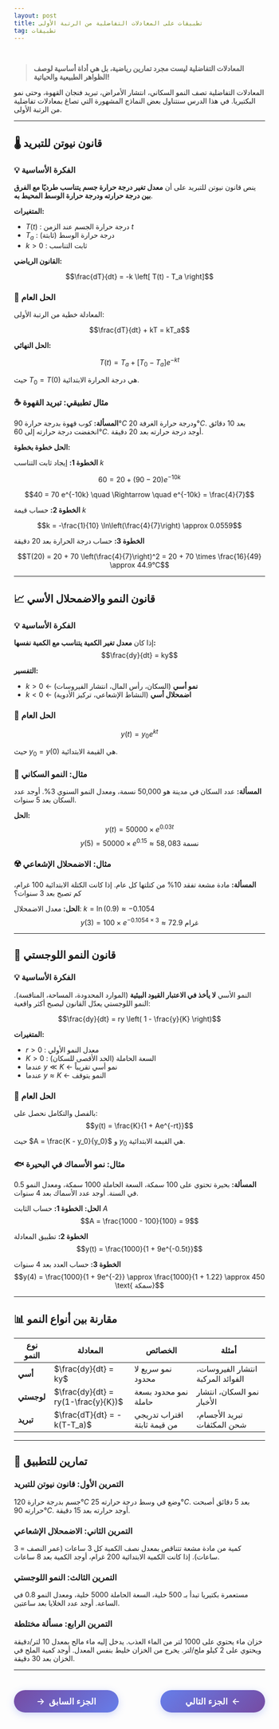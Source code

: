 ```yaml
---
layout: post
title: تطبيقات على المعادلات التفاضلية من الرتبة الأولى
tag: تطبيقات
---
```


<br>


> **المعادلات التفاضلية ليست مجرد تمارين رياضية، بل هي أداة أساسية لوصف الظواهر الطبيعية والحياتية!**

المعادلات التفاضلية تصف النمو السكاني، انتشار الأمراض، تبريد فنجان القهوة، وحتى نمو البكتيريا. في هذا الدرس سنتناول بعض النماذج المشهورة التي تصاغ بمعادلات تفاضلية من الرتبة الأولى.

---

## 🌡️ قانون نيوتن للتبريد

### 💡 الفكرة الأساسية

ينص قانون نيوتن للتبريد على أن **معدل تغير درجة حرارة جسم يتناسب طرديًا مع الفرق بين درجة حرارته ودرجة حرارة الوسط المحيط به**.

**المتغيرات:**
- $T(t)$ : درجة حرارة الجسم عند الزمن $t$
- $T_a$ : درجة حرارة الوسط (ثابتة)
- $k > 0$ : ثابت التناسب

**القانون الرياضي:**

$$\frac{dT}{dt} = -k \left[ T(t) - T_a \right]$$

### 🔧 الحل العام

المعادلة خطية من الرتبة الأولى:

$$\frac{dT}{dt} + kT = kT_a$$


**الحل النهائي:**

$$T(t) = T_a + \left[ T_0 - T_a \right] e^{-kt}$$

حيث $T_0 = T(0)$ هي درجة الحرارة الابتدائية.

### ☕ مثال تطبيقي: تبريد القهوة

**المسألة:**
كوب قهوة بدرجة حرارة $90°C$ ودرجة حرارة الغرفة $20°C$. بعد 10 دقائق انخفضت درجة حرارته إلى $60°C$. أوجد درجة حرارته بعد 20 دقيقة.

**الحل خطوة بخطوة:**

**الخطوة 1:** إيجاد ثابت التناسب $k$

$$60 = 20 + (90 - 20) e^{-10k}$$

$$40 = 70 e^{-10k} \quad \Rightarrow \quad e^{-10k} = \frac{4}{7}$$

**الخطوة 2:** حساب قيمة $k$

$$k = -\frac{1}{10} \ln\left(\frac{4}{7}\right) \approx 0.0559$$

**الخطوة 3:** حساب درجة الحرارة بعد 20 دقيقة

$$T(20) = 20 + 70 \left(\frac{4}{7}\right)^2 = 20 + 70 \times \frac{16}{49} \approx 44.9°C$$

---

## 📈 قانون النمو والاضمحلال الأسي

### 💡 الفكرة الأساسية

إذا كان **معدل تغير الكمية يتناسب مع الكمية نفسها:**
$$\frac{dy}{dt} = ky$$

**التفسير:**
- $k > 0$ ← **نمو أسي** (السكان، رأس المال، انتشار الفيروسات)
- $k < 0$ ← **اضمحلال أسي** (النشاط الإشعاعي، تركيز الأدوية)

### 🔧 الحل العام

$$y(t) = y_0 e^{kt}$$

حيث $y_0 = y(0)$ هي القيمة الابتدائية.

### 👥 مثال: النمو السكاني

**المسألة:**
عدد السكان في مدينة هو 50,000 نسمة، ومعدل النمو السنوي 3%. أوجد عدد السكان بعد 5 سنوات.

**الحل:**
$$y(t) = 50000 \times e^{0.03t}$$
$$y(5) = 50000 \times e^{0.15} \approx 58,083 \text{ نسمة}$$

### ☢️ مثال: الاضمحلال الإشعاعي

**المسألة:**
مادة مشعة تفقد 10% من كتلتها كل عام. إذا كانت الكتلة الابتدائية 100 غرام، كم تصبح بعد 3 سنوات؟

**الحل:**
معدل الاضمحلال: $k = \ln(0.9) \approx -0.1054$
$$y(3) = 100 \times e^{-0.1054 \times 3} \approx 72.9 \text{ غرام}$$

---

## 🌱 قانون النمو اللوجستي

### 💡 الفكرة الأساسية

النمو الأسي **لا يأخذ في الاعتبار القيود البيئية** (الموارد المحدودة، المساحة، المنافسة). النمو اللوجستي يعدّل القانون ليصبح أكثر واقعية:

$$\frac{dy}{dt} = ry \left( 1 - \frac{y}{K} \right)$$

**المتغيرات:**
- $r > 0$ : معدل النمو الأولي
- $K > 0$ : السعة الحاملة (الحد الأقصى للسكان)
- عندما $y \ll K$ ← نمو أسي تقريباً
- عندما $y \approx K$ ← النمو يتوقف

### 🔧 الحل العام

بالفصل والتكامل نحصل على:
$$y(t) = \frac{K}{1 + Ae^{-rt}}$$

حيث $A = \frac{K - y_0}{y_0}$ و $y_0$ هي القيمة الابتدائية.

### 🐟 مثال: نمو الأسماك في البحيرة

**المسألة:**
بحيرة تحتوي على 100 سمكة، السعة الحاملة 1000 سمكة، ومعدل النمو 0.5 في السنة. أوجد عدد الأسماك بعد 4 سنوات.

**الحل:**
**الخطوة 1:** حساب الثابت $A$
$$A = \frac{1000 - 100}{100} = 9$$

**الخطوة 2:** تطبيق المعادلة
$$y(t) = \frac{1000}{1 + 9e^{-0.5t}}$$

**الخطوة 3:** حساب العدد بعد 4 سنوات
$$y(4) = \frac{1000}{1 + 9e^{-2}} \approx \frac{1000}{1 + 1.22} \approx 450 \text{ سمكة}$$

---

## 📊 مقارنة بين أنواع النمو

| نوع النمو | المعادلة | الخصائص | أمثلة |
|-----------|---------|---------|-------|
| **أسي** | $\frac{dy}{dt} = ky$ | نمو سريع لا محدود | انتشار الفيروسات، الفوائد المركبة |
| **لوجستي** | $\frac{dy}{dt} = ry(1-\frac{y}{K})$ | نمو محدود بسعة حاملة | نمو السكان، انتشار الأخبار |
| **تبريد** | $\frac{dT}{dt} = -k(T-T_a)$ | اقتراب تدريجي من قيمة ثابتة | تبريد الأجسام، شحن المكثفات |

---

## 🎯 تمارين للتطبيق

### التمرين الأول: قانون نيوتن للتبريد
جسم بدرجة حرارة $120°C$ وضع في وسط درجة حرارته $25°C$. بعد 5 دقائق أصبحت حرارته $90°C$. أوجد حرارته بعد 15 دقيقة.

### التمرين الثاني: الاضمحلال الإشعاعي
كمية من مادة مشعة تتناقص بمعدل نصف الكمية كل 3 ساعات (عمر النصف = 3 ساعات). إذا كانت الكمية الابتدائية 200 غرام، أوجد الكمية بعد 8 ساعات.

### التمرين الثالث: النمو اللوجستي
مستعمرة بكتيريا تبدأ بـ 500 خلية، السعة الحاملة 5000 خلية، ومعدل النمو 0.8 في الساعة. أوجد عدد الخلايا بعد ساعتين.

### التمرين الرابع: مسألة مختلطة
خزان ماء يحتوي على 1000 لتر من الماء العذب. يدخل إليه ماء مالح بمعدل 10 لتر/دقيقة ويحتوي على 2 كيلو ملح/لتر. يخرج من الخزان خليط بنفس المعدل. أوجد كمية الملح في الخزان بعد 30 دقيقة.

---





<style>
.nav-buttons {
    display: flex;
    justify-content: space-between;
    align-items: center;
    margin: 40px 0;
    gap: 20px;
}
.nav-btn {
    background: linear-gradient(135deg, #667eea, #764ba2);
    color: white;
    border: none;
    padding: 12px 30px;
    border-radius: 25px;
    font-size: 1.1rem;
    font-weight: 600;
    cursor: pointer;
    transition: all 0.3s ease;
    box-shadow: 0 4px 15px rgba(102, 126, 234, 0.3);
    text-decoration: none;
    display: inline-flex;
    align-items: center;
    min-width: 150px;
    justify-content: center;
}
.nav-btn:hover {
    transform: translateY(-2px);
    box-shadow: 0 6px 20px rgba(102, 126, 234, 0.4);
    color: white;
    text-decoration: none;
}
.prev-btn {
    background: linear-gradient(135deg, #764ba2, #667eea);
}
.next-btn {
    background: linear-gradient(135deg, #667eea, #764ba2);
}
.arrow-right {
    margin-left: 8px;
    transition: transform 0.3s ease;
}
.arrow-left {
    margin-right: 8px;
    transition: transform 0.3s ease;
}
.nav-btn:hover .arrow-right {
    transform: translateX(3px);
}
.nav-btn:hover .arrow-left {
    transform: translateX(-3px);
}
@media (max-width: 768px) {
    .nav-buttons {
        flex-direction: column;
        gap: 15px;
    }
    .nav-btn {
        width: 100%;
        max-width: 300px;
    }
}
</style>

<div class="nav-buttons">
    <a href="https://bmdz1.github.io/Diff_equa4/" class="nav-btn prev-btn">
        <span class="arrow-left">→</span>الجزء السابق
    </a>
    <a href="https://bmdz1.github.io/Diff_equa5/" class="nav-btn next-btn">
        الجزء التالي<span class="arrow-right">←</span>
    </a>
</div>
